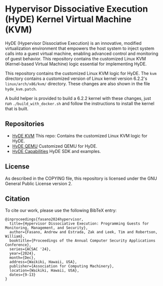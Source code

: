 # Hypervisor Dissociative Execution (HyDE) Kernel Virtual Machine (KVM)

HyDE (Hypervisor Dissociative Execution) is an innovative, modified virtualization environment that empowers the host system to inject system calls into a guest virtual machine, enabling advanced control and monitoring of guest behavior. This repository contains the customized Linux KVM (Kernel-based Virtual Machine) logic essential for implementing HyDE.

This repository contains the customized Linux KVM logic for HyDE. The `kvm` directory contains a customized version of Linux kernel version 6.2.2's `linux/arch/x86/kvm/` directory. These changes are also shown in the file `hyde_kvm.patch`.

A build helper is provided to build a 6.2.2 kernel with these changes, just run `./build_with_docker.sh` and follow the instructions to install the kernel that is built.

## Repositories
- [HyDE KVM](#) This repo: Contains the customized Linux KVM logic for HyDE.
- [HyDE QEMU](https://github.com/AndrewFasano/hhyde-qemu) Customized QEMU for HyDE.
- [HyDE Capabilities](https://github.com/AndrewFasano/hhyde-capabilities) HyDE SDK and examples.

## License
As described in the COPYING file, this repository is licensed under the GNU General Public License version 2.

## Citation
To cite our work, please use the following BibTeX entry:

```
@inproceedings{fasano2024hypervisor,
  title={Hypervisor Dissociative Execution: Programming Guests for Monitoring, Management, and Security},
  author={Fasano, Andrew and Estrada, Zak and Leek, Tim and Robertson, William},
  booktitle={Proceedings of the Annual Computer Security Applications Conference},
  series={ACSAC '24},
  year={2024},
  month={Dec},
  address={Waikiki, Hawaii, USA},
  publisher={Association for Computing Machinery},
  location={Waikiki, Hawaii, USA},
  dates={9-13}
}
```